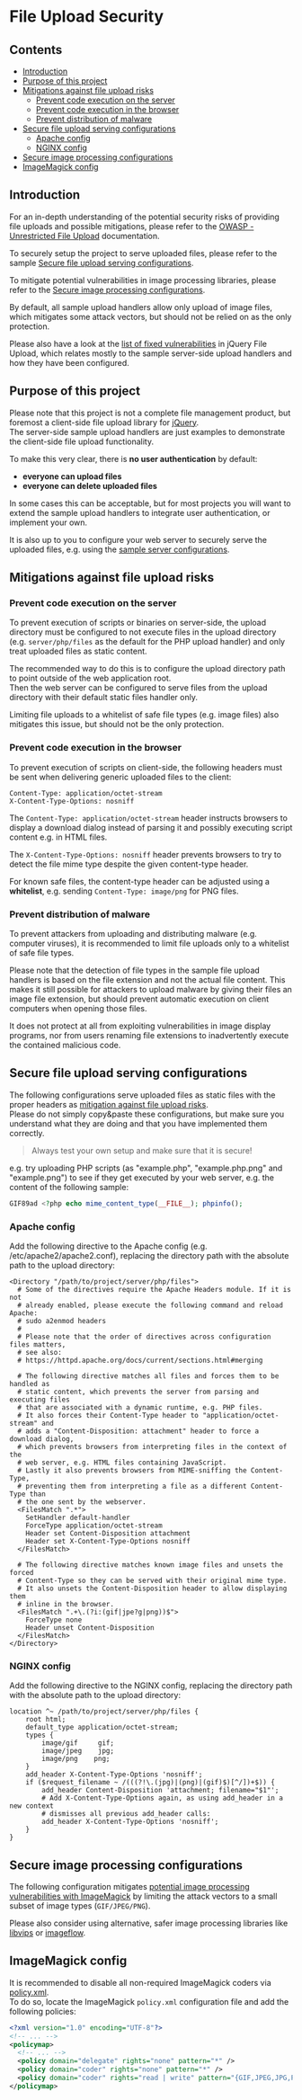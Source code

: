 # File Upload Security

## Contents

- [Introduction](#introduction)
- [Purpose of this project](#purpose-of-this-project)
- [Mitigations against file upload risks](#mitigations-against-file-upload-risks)
  - [Prevent code execution on the server](#prevent-code-execution-on-the-server)
  - [Prevent code execution in the browser](#prevent-code-execution-in-the-browser)
  - [Prevent distribution of malware](#prevent-distribution-of-malware)
- [Secure file upload serving configurations](#secure-file-upload-serving-configurations)
  - [Apache config](#apache-config)
  - [NGINX config](#nginx-config)
- [Secure image processing configurations](#secure-image-processing-configurations)
- [ImageMagick config](#imagemagick-config)

## Introduction

For an in-depth understanding of the potential security risks of providing file
uploads and possible mitigations, please refer to the
[OWASP - Unrestricted File Upload](https://owasp.org/www-community/vulnerabilities/Unrestricted_File_Upload)
documentation.

To securely setup the project to serve uploaded files, please refer to the
sample
[Secure file upload serving configurations](#secure-file-upload-serving-configurations).

To mitigate potential vulnerabilities in image processing libraries, please
refer to the
[Secure image processing configurations](#secure-image-processing-configurations).

By default, all sample upload handlers allow only upload of image files, which
mitigates some attack vectors, but should not be relied on as the only
protection.

Please also have a look at the
[list of fixed vulnerabilities](VULNERABILITIES.md) in jQuery File Upload, which
relates mostly to the sample server-side upload handlers and how they have been
configured.

## Purpose of this project

Please note that this project is not a complete file management product, but
foremost a client-side file upload library for [jQuery](https://jquery.com/).  
The server-side sample upload handlers are just examples to demonstrate the
client-side file upload functionality.

To make this very clear, there is **no user authentication** by default:

- **everyone can upload files**
- **everyone can delete uploaded files**

In some cases this can be acceptable, but for most projects you will want to
extend the sample upload handlers to integrate user authentication, or implement
your own.

It is also up to you to configure your web server to securely serve the uploaded
files, e.g. using the
[sample server configurations](#secure-file-upload-serving-configurations).

## Mitigations against file upload risks

### Prevent code execution on the server

To prevent execution of scripts or binaries on server-side, the upload directory
must be configured to not execute files in the upload directory (e.g.
`server/php/files` as the default for the PHP upload handler) and only treat
uploaded files as static content.

The recommended way to do this is to configure the upload directory path to
point outside of the web application root.  
Then the web server can be configured to serve files from the upload directory
with their default static files handler only.

Limiting file uploads to a whitelist of safe file types (e.g. image files) also
mitigates this issue, but should not be the only protection.

### Prevent code execution in the browser

To prevent execution of scripts on client-side, the following headers must be
sent when delivering generic uploaded files to the client:

```
Content-Type: application/octet-stream
X-Content-Type-Options: nosniff
```

The `Content-Type: application/octet-stream` header instructs browsers to
display a download dialog instead of parsing it and possibly executing script
content e.g. in HTML files.

The `X-Content-Type-Options: nosniff` header prevents browsers to try to detect
the file mime type despite the given content-type header.

For known safe files, the content-type header can be adjusted using a
**whitelist**, e.g. sending `Content-Type: image/png` for PNG files.

### Prevent distribution of malware

To prevent attackers from uploading and distributing malware (e.g. computer
viruses), it is recommended to limit file uploads only to a whitelist of safe
file types.

Please note that the detection of file types in the sample file upload handlers
is based on the file extension and not the actual file content. This makes it
still possible for attackers to upload malware by giving their files an image
file extension, but should prevent automatic execution on client computers when
opening those files.

It does not protect at all from exploiting vulnerabilities in image display
programs, nor from users renaming file extensions to inadvertently execute the
contained malicious code.

## Secure file upload serving configurations

The following configurations serve uploaded files as static files with the
proper headers as
[mitigation against file upload risks](#mitigations-against-file-upload-risks).  
Please do not simply copy&paste these configurations, but make sure you
understand what they are doing and that you have implemented them correctly.

> Always test your own setup and make sure that it is secure!

e.g. try uploading PHP scripts (as "example.php", "example.php.png" and
"example.png") to see if they get executed by your web server, e.g. the content
of the following sample:

```php
GIF89ad <?php echo mime_content_type(__FILE__); phpinfo();
```

### Apache config

Add the following directive to the Apache config (e.g.
/etc/apache2/apache2.conf), replacing the directory path with the absolute path
to the upload directory:

```ApacheConf
<Directory "/path/to/project/server/php/files">
  # Some of the directives require the Apache Headers module. If it is not
  # already enabled, please execute the following command and reload Apache:
  # sudo a2enmod headers
  #
  # Please note that the order of directives across configuration files matters,
  # see also:
  # https://httpd.apache.org/docs/current/sections.html#merging

  # The following directive matches all files and forces them to be handled as
  # static content, which prevents the server from parsing and executing files
  # that are associated with a dynamic runtime, e.g. PHP files.
  # It also forces their Content-Type header to "application/octet-stream" and
  # adds a "Content-Disposition: attachment" header to force a download dialog,
  # which prevents browsers from interpreting files in the context of the
  # web server, e.g. HTML files containing JavaScript.
  # Lastly it also prevents browsers from MIME-sniffing the Content-Type,
  # preventing them from interpreting a file as a different Content-Type than
  # the one sent by the webserver.
  <FilesMatch ".*">
    SetHandler default-handler
    ForceType application/octet-stream
    Header set Content-Disposition attachment
    Header set X-Content-Type-Options nosniff
  </FilesMatch>

  # The following directive matches known image files and unsets the forced
  # Content-Type so they can be served with their original mime type.
  # It also unsets the Content-Disposition header to allow displaying them
  # inline in the browser.
  <FilesMatch ".+\.(?i:(gif|jpe?g|png))$">
    ForceType none
    Header unset Content-Disposition
  </FilesMatch>
</Directory>
```

### NGINX config

Add the following directive to the NGINX config, replacing the directory path
with the absolute path to the upload directory:

```Nginx
location ^~ /path/to/project/server/php/files {
    root html;
    default_type application/octet-stream;
    types {
        image/gif     gif;
        image/jpeg    jpg;
        image/png    png;
    }
    add_header X-Content-Type-Options 'nosniff';
    if ($request_filename ~ /(((?!\.(jpg)|(png)|(gif)$)[^/])+$)) {
        add_header Content-Disposition 'attachment; filename="$1"';
        # Add X-Content-Type-Options again, as using add_header in a new context
        # dismisses all previous add_header calls:
        add_header X-Content-Type-Options 'nosniff';
    }
}
```

## Secure image processing configurations

The following configuration mitigates
[potential image processing vulnerabilities with ImageMagick](VULNERABILITIES.md#potential-vulnerabilities-with-php-imagemagick)
by limiting the attack vectors to a small subset of image types
(`GIF/JPEG/PNG`).

Please also consider using alternative, safer image processing libraries like
[libvips](https://github.com/libvips/libvips) or
[imageflow](https://github.com/imazen/imageflow).

## ImageMagick config

It is recommended to disable all non-required ImageMagick coders via
[policy.xml](https://wiki.debian.org/imagemagick/security).  
To do so, locate the ImageMagick `policy.xml` configuration file and add the
following policies:

```xml
<?xml version="1.0" encoding="UTF-8"?>
<!-- ... -->
<policymap>
  <!-- ... -->
  <policy domain="delegate" rights="none" pattern="*" />
  <policy domain="coder" rights="none" pattern="*" />
  <policy domain="coder" rights="read | write" pattern="{GIF,JPEG,JPG,PNG}" />
</policymap>
```
